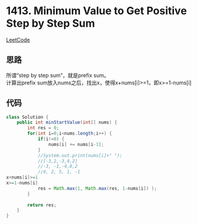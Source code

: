 # 1413. Minimum Value to Get Positive Step by Step Sum
[LeetCode](https://leetcode.com/problems/minimum-value-to-get-positive-step-by-step-sum/description/)


## 思路
所谓“step by step sum”，就是prefix sum。\
计算出prefix sum放入nums之后，找出x，使得x+nums[i]>=1，即x>=1-nums[i]


## 代码
```java
class Solution {
    public int minStartValue(int[] nums) {
        int res = 0;
        for(int i=0;i<nums.length;i++) {
            if(i!=0) {
                nums[i] += nums[i-1];
            }
            //System.out.print(nums[i]+" ");
            //[-3,2,-3,4,2]
            //-3, -1,-4,0,2
            //4, 2, 5, 1, -1
x+nums[i]>=1
x>=1-nums[i]
            res = Math.max(1, Math.max(res, 1-nums[i]) );
        }
        
        return res;
    }
}
```
